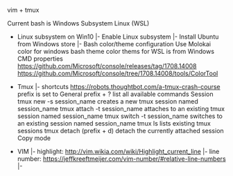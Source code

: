 vim + tmux

Current bash is Windows Subsystem Linux (WSL)

- Linux subsystem on Win10
|- Enable Linux subsystem
|- Install Ubuntu from Windows store
|- Bash color/theme configuration
	Use Molokai color for windows bash theme
	color thems for WSL is from Windows CMD properties
	https://github.com/Microsoft/console/releases/tag/1708.14008
    https://github.com/Microsoft/console/tree/1708.14008/tools/ColorTool

- Tmux
|- shortcuts
    https://robots.thoughtbot.com/a-tmux-crash-course
    prefix is set to <C-a>
  General
    prefix + ?
       list all available commands 
  Session
    tmux new -s session_name
        creates a new tmux session named session_name
    tmux attach -t session_name
        attaches to an existing tmux session named session_name
    tmux switch -t session_name
        switches to an existing session named session_name
    tmux ls
        lists existing tmux sessions
    tmux detach (prefix + d)
        detach the currently attached session
  Copy mode

- VIM
|- highlight: http://vim.wikia.com/wiki/Highlight_current_line
|- line number: https://jeffkreeftmeijer.com/vim-number/#relative-line-numbers
|-  
